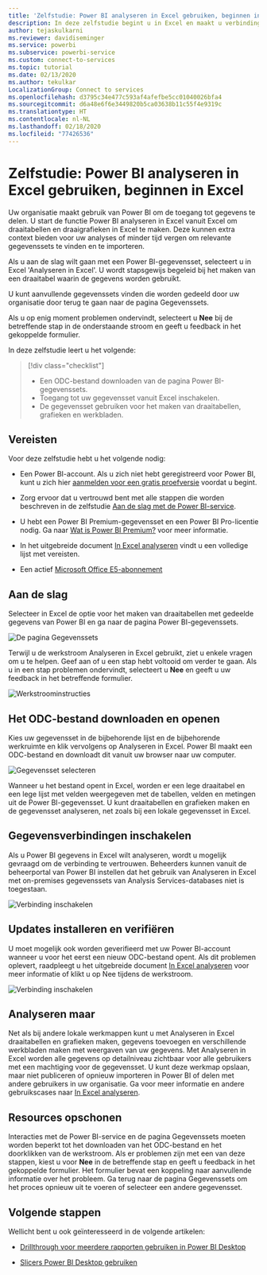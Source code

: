 ```yaml
---
title: 'Zelfstudie: Power BI analyseren in Excel gebruiken, beginnen in Excel'
description: In deze zelfstudie begint u in Excel en maakt u verbinding met de pagina Power BI-gegevenssets om gegevenssets te importeren in Excel.
author: tejaskulkarni
ms.reviewer: davidiseminger
ms.service: powerbi
ms.subservice: powerbi-service
ms.custom: connect-to-services
ms.topic: tutorial
ms.date: 02/13/2020
ms.author: tekulkar
LocalizationGroup: Connect to services
ms.openlocfilehash: d3795c34e477c593af4afefbe5cc01040026bfa4
ms.sourcegitcommit: d6a48e6f6e3449820b5ca03638b11c55f4e9319c
ms.translationtype: HT
ms.contentlocale: nl-NL
ms.lasthandoff: 02/18/2020
ms.locfileid: "77426536"
---
```

# <a name="tutorial-use-power-bi-analyze-in-excel-starting-in-excel"></a>Zelfstudie: Power BI analyseren in Excel gebruiken, beginnen in Excel

Uw organisatie maakt gebruik van Power BI om de toegang tot gegevens te delen. U start de functie Power BI analyseren in Excel vanuit Excel om draaitabellen en draaigrafieken in Excel te maken. Deze kunnen extra context bieden voor uw analyses of minder tijd vergen om relevante gegevenssets te vinden en te importeren.

Als u aan de slag wilt gaan met een Power BI-gegevensset, selecteert u in Excel 'Analyseren in Excel'. U wordt stapsgewijs begeleid bij het maken van een draaitabel waarin de gegevens worden gebruikt.  

U kunt aanvullende gegevenssets vinden die worden gedeeld door uw organisatie door terug te gaan naar de pagina Gegevenssets.

Als u op enig moment problemen ondervindt, selecteert u **Nee** bij de betreffende stap in de onderstaande stroom en geeft u feedback in het gekoppelde formulier.  

In deze zelfstudie leert u het volgende:

> [!div class="checklist"]
> * Een ODC-bestand downloaden van de pagina Power BI-gegevenssets.
> * Toegang tot uw gegevensset vanuit Excel inschakelen.
> * De gegevensset gebruiken voor het maken van draaitabellen, grafieken en werkbladen.

## <a name="prerequisites"></a>Vereisten

Voor deze zelfstudie hebt u het volgende nodig:

* Een Power BI-account. Als u zich niet hebt geregistreerd voor Power BI, kunt u zich hier [aanmelden voor een gratis proefversie](https://app.powerbi.com/signupredirect?pbi_source=web) voordat u begint.

* Zorg ervoor dat u vertrouwd bent met alle stappen die worden beschreven in de zelfstudie [Aan de slag met de Power BI-service](https://docs.microsoft.com/power-bi/service-get-started).

* U hebt een Power BI Premium-gegevensset en een Power BI Pro-licentie nodig. Ga naar [Wat is Power BI Premium?](https://docs.microsoft.com/power-bi/service-premium-what-is) voor meer informatie.

* In het uitgebreide document [In Excel analyseren](https://docs.microsoft.com/power-bi/service-analyze-in-excel#requirements) vindt u een volledige lijst met vereisten.

* Een actief [Microsoft Office E5-abonnement](https://www.microsoft.com/microsoft-365/business/office-365-enterprise-e5-business-software?activetab=pivot%3aoverviewtab)

## <a name="get-started"></a>Aan de slag

Selecteer in Excel de optie voor het maken van draaitabellen met gedeelde gegevens van Power BI en ga naar de pagina Power BI-gegevenssets.

![De pagina Gegevenssets](media/service-tutorial-analyze-in-excel/tutorial-analyze-in-excel-01.png)

Terwijl u de werkstroom Analyseren in Excel gebruikt, ziet u enkele vragen om u te helpen. Geef aan of u een stap hebt voltooid om verder te gaan. Als u in een stap problemen ondervindt, selecteert u **Nee** en geeft u uw feedback in het betreffende formulier.

![Werkstroominstructies](media/service-tutorial-analyze-in-excel/tutorial-analyze-in-excel-02.png)

## <a name="download-and-open-the-odc-file"></a>Het ODC-bestand downloaden en openen

Kies uw gegevensset in de bijbehorende lijst en de bijbehorende werkruimte en klik vervolgens op Analyseren in Excel. Power BI maakt een ODC-bestand en downloadt dit vanuit uw browser naar uw computer.

![Gegevensset selecteren](media/service-tutorial-analyze-in-excel/tutorial-analyze-in-excel-03.png)

Wanneer u het bestand opent in Excel, worden er een lege draaitabel en een lege lijst met velden weergegeven met de tabellen, velden en metingen uit de Power BI-gegevensset. U kunt draaitabellen en grafieken maken en de gegevensset analyseren, net zoals bij een lokale gegevensset in Excel.

## <a name="enable-data-connections"></a>Gegevensverbindingen inschakelen

Als u Power BI gegevens in Excel wilt analyseren, wordt u mogelijk gevraagd om de verbinding te vertrouwen. Beheerders kunnen vanuit de beheerportal van Power BI instellen dat het gebruik van Analyseren in Excel met on-premises gegevenssets van Analysis Services-databases niet is toegestaan.

![Verbinding inschakelen](media/service-tutorial-analyze-in-excel/tutorial-analyze-in-excel-04.png)

## <a name="install-updates-and-authenticate"></a>Updates installeren en verifiëren

U moet mogelijk ook worden geverifieerd met uw Power BI-account wanneer u voor het eerst een nieuw ODC-bestand opent.  Als dit problemen oplevert, raadpleegt u het uitgebreide document [In Excel analyseren](https://docs.microsoft.com/power-bi/service-analyze-in-excel#sign-in-to-power-bi ) voor meer informatie of klikt u op Nee tijdens de werkstroom.

![Verbinding inschakelen](media/service-tutorial-analyze-in-excel/tutorial-analyze-in-excel-05.png)

## <a name="analyze-away"></a>Analyseren maar

Net als bij andere lokale werkmappen kunt u met Analyseren in Excel draaitabellen en grafieken maken, gegevens toevoegen en verschillende werkbladen maken met weergaven van uw gegevens. Met Analyseren in Excel worden alle gegevens op detailniveau zichtbaar voor alle gebruikers met een machtiging voor de gegevensset. U kunt deze werkmap opslaan, maar niet publiceren of opnieuw importeren in Power BI of delen met andere gebruikers in uw organisatie. Ga voor meer informatie en andere gebruikscases naar [In Excel analyseren](https://docs.microsoft.com/power-bi/service-analyze-in-excel#analyze-away).

## <a name="clean-up-resources"></a>Resources opschonen

Interacties met de Power BI-service en de pagina Gegevenssets moeten worden beperkt tot het downloaden van het ODC-bestand en het doorklikken van de werkstroom. Als er problemen zijn met een van deze stappen, kiest u voor **Nee** in de betreffende stap en geeft u feedback in het gekoppelde formulier. Het formulier bevat een koppeling naar aanvullende informatie over het probleem. Ga terug naar de pagina Gegevenssets om het proces opnieuw uit te voeren of selecteer een andere gegevensset.

## <a name="next-steps"></a>Volgende stappen

Wellicht bent u ook geïnteresseerd in de volgende artikelen:

* [Drillthrough voor meerdere rapporten gebruiken in Power BI Desktop](https://docs.microsoft.com/power-bi/desktop-cross-report-drill-through)

* [Slicers Power BI Desktop gebruiken](https://docs.microsoft.com/power-bi/visuals/power-bi-visualization-slicers)
